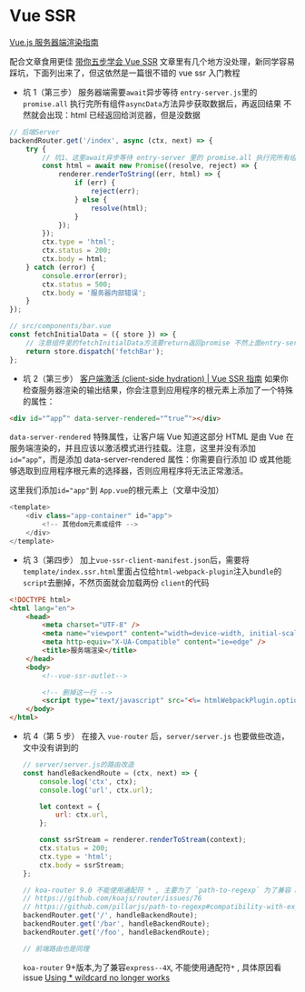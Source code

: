# Vue SSR

[Vue.js 服务器端渲染指南](https://ssr.vuejs.org/zh/)

配合文章食用更佳 [带你五步学会 Vue SSR](https://mp.weixin.qq.com/s/m0yW-rELfCrjbEkfMZ7UAw)
文章里有几个地方没处理，新同学容易踩坑，下面列出来了，但这依然是一篇很不错的 vue ssr 入门教程

-   坑 1（第三步）
    服务器端需要`await`异步等待 `entry-server.js`里的 `promise.all` 执行完所有组件`asyncData`方法异步获取数据后，再返回结果
    不然就会出现：html 已经返回给浏览器，但是没数据

```js
// 后端Server
backendRouter.get('/index', async (ctx, next) => {
    try {
        // 坑1、这里await异步等待 entry-server 里的 promise.all 执行完所有组件asyncData异步获取数据并返回结果
        const html = await new Promise((resolve, reject) => {
            renderer.renderToString((err, html) => {
                if (err) {
                    reject(err);
                } else {
                    resolve(html);
                }
            });
        });
        ctx.type = 'html';
        ctx.status = 200;
        ctx.body = html;
    } catch (error) {
        console.error(error);
        ctx.status = 500;
        ctx.body = '服务器内部错误';
    }
});
```

```js
// src/components/bar.vue
const fetchInitialData = ({ store }) => {
    // 注意组件里的fetchInitialData方法要return返回promise 不然上面entry-server里的 promise.all将毫无意义
    return store.dispatch('fetchBar');
};
```

-   坑 2（第三步）
    [客户端激活 (client-side hydration) | Vue SSR 指南](https://ssr.vuejs.org/zh/guide/hydration.html)
    如果你检查服务器渲染的输出结果，你会注意到应用程序的根元素上添加了一个特殊的属性：

```html
<div id="“app”" data-server-rendered="“true”"></div>
```

`data-server-rendered` 特殊属性，让客户端 Vue 知道这部分 HTML 是由 Vue 在服务端渲染的，并且应该以激活模式进行挂载。注意，这里并没有添加 `id=“app”`，而是添加 data-server-rendered 属性：你需要自行添加 ID 或其他能够选取到应用程序根元素的选择器，否则应用程序将无法正常激活。

这里我们添加`id="app"`到 `App.vue`的根元素上（文章中没加）

```js
<template>
	<div class="app-container" id="app">
		<!-- 其他dom元素或组件 -->
	</div>
</template>
```

-   坑 3（第四步）
    加上`vue-ssr-client-manifest.json`后，需要将`template/index.ssr.html`里面占位给`html-webpack-plugin`注入`bundle`的`script`去删掉，不然页面就会加载两份 `client`的代码

```html
<!DOCTYPE html>
<html lang="en">
    <head>
        <meta charset="UTF-8" />
        <meta name="viewport" content="width=device-width, initial-scale=1.0" />
        <meta http-equiv="X-UA-Compatible" content="ie=edge" />
        <title>服务端渲染</title>
    </head>
    <body>
        <!--vue-ssr-outlet-->

        <!-- 删掉这一行 -->
        <script type="text/javascript" src="<%= htmlWebpackPlugin.options.files.js %>"></script>
    </body>
</html>
```

-   坑 4（第 5 步）
    在接入 `vue-router` 后，`server/server.js` 也要做些改造，文中没有讲到的

    ```js
    // server/server.js的路由改造
    const handleBackendRoute = (ctx, next) => {
        console.log('ctx', ctx);
        console.log('url', ctx.url);

        let context = {
            url: ctx.url,
        };

        const ssrStream = renderer.renderToStream(context);
        ctx.status = 200;
        ctx.type = 'html';
        ctx.body = ssrStream;
    };

    // koa-router 9.0 不能使用通配符 * , 主要为了 `path-to-regexp` 为了兼容 Express <= 4.x
    // https://github.com/koajs/router/issues/76
    // https://github.com/pillarjs/path-to-regexp#compatibility-with-express--4x
    backendRouter.get('/', handleBackendRoute);
    backendRouter.get('/bar', handleBackendRoute);
    backendRouter.get('/foo', handleBackendRoute);

    // 前端路由也是同理
    ```

    `koa-router` 9+版本,为了兼容`express--4X`, 不能使用通配符`*` , 具体原因看 issue [Using \* wildcard no longer works](https://github.com/koajs/router/issues/76)
